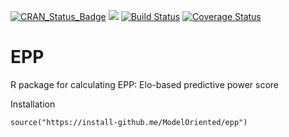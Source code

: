 [![CRAN\_Status\_Badge](http://www.r-pkg.org/badges/version/epp)](https://cran.r-project.org/package=epp)
<img src="http://cranlogs.r-pkg.org/badges/grand-total/epp" />
[![Build
Status](https://travis-ci.org/ModelOriented/epp.svg?branch=master)](https://travis-ci.org/ModelOriented/epp)
[![Coverage
Status](https://img.shields.io/codecov/c/github/modeloriented/epp/master.svg)](https://codecov.io/github/modeloriented/epp?branch=master)

# EPP
R package for calculating EPP: Elo-based predictive power score

Installation

```
source("https://install-github.me/ModelOriented/epp")

```
